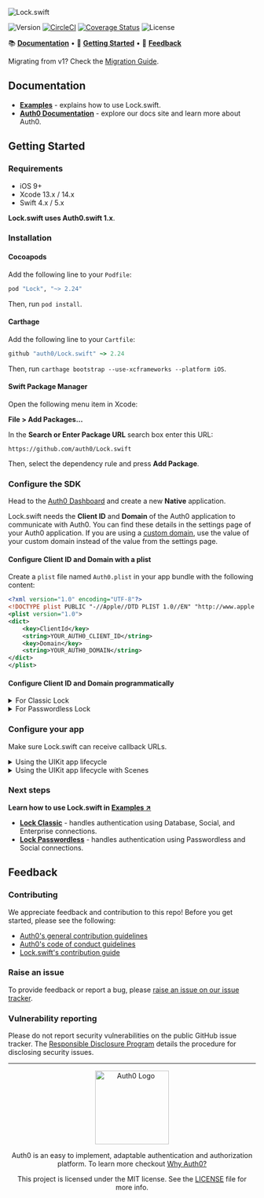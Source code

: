 ![Lock.swift](https://cdn.auth0.com/website/sdks/banners/lock-swift-banner.png)

![Version](https://img.shields.io/cocoapods/v/Lock.svg?style=flat)
[![CircleCI](https://img.shields.io/circleci/project/github/auth0/Lock.swift.svg?style=flat)](https://circleci.com/gh/auth0/Lock.swift/tree/master)
[![Coverage Status](https://img.shields.io/codecov/c/github/auth0/Lock.swift/master.svg?style=flat)](https://codecov.io/github/auth0/Lock.swift)
![License](https://img.shields.io/github/license/auth0/Lock.swift.svg?style=flat)

📚 [**Documentation**](#documentation) • 🚀 [**Getting Started**](#getting-started) • 💬 [**Feedback**](#feedback)

Migrating from v1? Check the [Migration Guide](MIGRATION.md).

## Documentation

- [**Examples**](EXAMPLES.md) - explains how to use Lock.swift.
- [**Auth0 Documentation**](https://auth0.com/docs) - explore our docs site and learn more about Auth0.

## Getting Started

### Requirements

- iOS 9+
- Xcode 13.x / 14.x
- Swift 4.x / 5.x

**Lock.swift uses Auth0.swift 1.x**.

### Installation

#### Cocoapods

Add the following line to your `Podfile`:

```ruby
pod "Lock", "~> 2.24"
```

Then, run `pod install`.

#### Carthage

Add the following line to your `Cartfile`:

```ruby
github "auth0/Lock.swift" ~> 2.24
```

Then, run `carthage bootstrap --use-xcframeworks --platform iOS`.

#### Swift Package Manager

Open the following menu item in Xcode:

**File > Add Packages...**

In the **Search or Enter Package URL** search box enter this URL: 

```text
https://github.com/auth0/Lock.swift
```

Then, select the dependency rule and press **Add Package**.

### Configure the SDK

Head to the [Auth0 Dashboard](https://manage.auth0.com/#/applications/) and create a new **Native** application.

Lock.swift needs the **Client ID** and **Domain** of the Auth0 application to communicate with Auth0. You can find these details in the settings page of your Auth0 application. If you are using a [custom domain](https://auth0.com/docs/brand-and-customize/custom-domains), use the value of your custom domain instead of the value from the settings page.

#### Configure Client ID and Domain with a plist

Create a `plist` file named `Auth0.plist` in your app bundle with the following content:

```xml
<?xml version="1.0" encoding="UTF-8"?>
<!DOCTYPE plist PUBLIC "-//Apple//DTD PLIST 1.0//EN" "http://www.apple.com/DTDs/PropertyList-1.0.dtd">
<plist version="1.0">
<dict>
    <key>ClientId</key>
    <string>YOUR_AUTH0_CLIENT_ID</string>
    <key>Domain</key>
    <string>YOUR_AUTH0_DOMAIN</string>
</dict>
</plist>
```

#### Configure Client ID and Domain programmatically

<details>
  <summary>For Classic Lock</summary>

```swift
Lock
    .classic(clientId: "YOUR_AUTH0_CLIENT_ID", domain: "YOUR_AUTH0_DOMAIN")
    // ...
```
</details>

<details>
  <summary>For Passwordless Lock</summary>

```swift
Lock
    .passwordless(clientId: "YOUR_AUTH0_CLIENT_ID", domain: "YOUR_AUTH0_DOMAIN")
    // ...
```
</details>

### Configure your app

Make sure Lock.swift can receive callback URLs.

<details>
  <summary>Using the UIKit app lifecycle</summary>

```swift
// AppDelegate.swift

import Lock

// ...

func application(_ app: UIApplication,
                 open url: URL,
                 options: [UIApplication.OpenURLOptionsKey: Any]) -> Bool {
    return Lock.resumeAuth(url, options: options)
}
```
</details>

<details>
  <summary>Using the UIKit app lifecycle with Scenes</summary>

```swift
// SceneDelegate.swift

import Lock

// ...

func scene(_ scene: UIScene, openURLContexts URLContexts: Set<UIOpenURLContext>) {
    guard let url = URLContexts.first?.url else { return }
    Lock.resumeAuth(url, options: [:])
}
```
</details>

### Next steps

**Learn how to use Lock.swift in [Examples ↗](EXAMPLES.md)**

- [**Lock Classic**](EXAMPLES.md#lock-classic) - handles authentication using Database, Social, and Enterprise connections.
- [**Lock Passwordless**](EXAMPLES.md#lock-passwordless) - handles authentication using Passwordless and Social connections.

## Feedback

### Contributing

We appreciate feedback and contribution to this repo! Before you get started, please see the following:

- [Auth0's general contribution guidelines](https://github.com/auth0/open-source-template/blob/master/GENERAL-CONTRIBUTING.md)
- [Auth0's code of conduct guidelines](https://github.com/auth0/open-source-template/blob/master/CODE-OF-CONDUCT.md)
- [Lock.swift's contribution guide](CONTRIBUTING.md)

### Raise an issue

To provide feedback or report a bug, please [raise an issue on our issue tracker](https://github.com/auth0/Lock.swift/issues).

### Vulnerability reporting

Please do not report security vulnerabilities on the public GitHub issue tracker. The [Responsible Disclosure Program](https://auth0.com/responsible-disclosure-policy) details the procedure for disclosing security issues.

---

<p align="center">
  <picture>
    <source media="(prefers-color-scheme: light)" srcset="https://cdn.auth0.com/website/sdks/logos/auth0_light_mode.png" width="150">
    <source media="(prefers-color-scheme: dark)" srcset="https://cdn.auth0.com/website/sdks/logos/auth0_dark_mode.png" width="150">
    <img alt="Auth0 Logo" src="https://cdn.auth0.com/website/sdks/logos/auth0_light_mode.png" width="150">
  </picture>
</p>

<p align="center">Auth0 is an easy to implement, adaptable authentication and authorization platform. To learn more checkout <a href="https://auth0.com/why-auth0">Why Auth0?</a></p>

<p align="center">This project is licensed under the MIT license. See the <a href="./LICENSE"> LICENSE</a> file for more info.</p>
